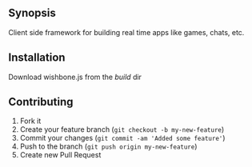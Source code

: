 ## Synopsis

Client side framework for building real time apps like games, chats, etc.

## Installation

Download wishbone.js from the *build* dir

## Contributing

1. Fork it
2. Create your feature branch (`git checkout -b my-new-feature`)
3. Commit your changes (`git commit -am 'Added some feature'`)
4. Push to the branch (`git push origin my-new-feature`)
5. Create new Pull Request

